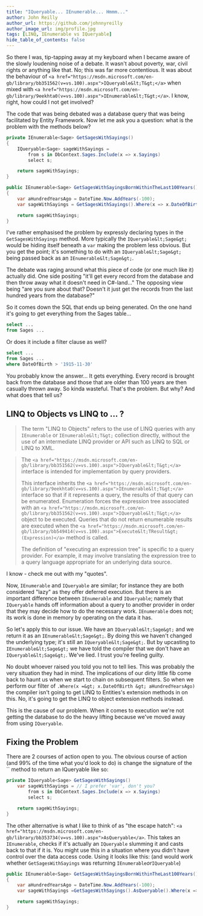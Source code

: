 ```yaml
---
title: "IQueryable... IEnumerable... Hmmm..."
author: John Reilly
author_url: https://github.com/johnnyreilly
author_image_url: img/profile.jpg
tags: [LINQ, IEnumerable vs IQueryable]
hide_table_of_contents: false
---
```

So there I was, tip-tapping away at my keyboard when I became aware of the slowly loudening noise of a debate. It wasn't about poverty, war, civil rights or anything like that. No; this was far more contentious. It was about the behaviour of `<a href="https://msdn.microsoft.com/en-gb/library/bb351562(v=vs.100).aspx">IQueryable&lt;T&gt;</a>` when mixed with `<a href="https://msdn.microsoft.com/en-gb/library/9eekhta0(v=vs.100).aspx">IEnumerable&lt;T&gt;</a>`. I know, right, how could I not get involved?

 The code that was being debated was a database query that was being facilitated by Entity Framework. Now let me ask you a question: what is the problem with the methods below?

```cs
private IEnumerable<Sage> GetSagesWithSayings()
{
    IQueryable<Sage> sageWithSayings = 
        from s in DbContext.Sages.Include(x => x.Sayings)
        select s;

    return sageWithSayings;
}

public IEnumerable<Sage> GetSagesWithSayingsBornWithinTheLast100Years()
{
    var aHundredYearsAgo = DateTime.Now.AddYears(-100);
    var sageWithSayings = GetSagesWithSayings().Where(x => x.DateOfBirth > aHundredYearsAgo);

    return sageWithSayings;
}
```

I've rather emphasised the problem by expressly declaring types in the `GetSagesWithSayings` method. More typically the `IQueryable&lt;Sage&gt;` would be hiding itself beneath a `var` making the problem less obvious. But you get the point; it's something to do with an `IQueryable&lt;Sage&gt;` being passed back as an `IEnumerable&lt;Sage&gt;`.

The debate was raging around what this piece of code (or one much like it) actually did. One side positing "it'll get every record from the database and then throw away what it doesn't need in C#-land..." The opposing view being "are you sure about that? Doesn't it just get the records from the last hundred years from the database?"

So it comes down the SQL that ends up being generated. On the one hand it's going to get everything from the Sages table...

```sql
select ... 
from Sages ...
```

Or does it include a filter clause as well?

```sql
select ... 
from Sages ...
where DateOfBirth > '1915-11-30'
```

You probably know the answer... It gets everything. Every record is brought back from the database and those that are older than 100 years are then casually thrown away. So kinda wasteful. That's the problem. But why? And what does that tell us?

## LINQ to Objects vs LINQ to ... ?

> The term "LINQ to Objects" refers to the use of LINQ queries with any `IEnumerable` or `IEnumerable&lt;T&gt;` collection directly, without the use of an intermediate LINQ provider or API such as LINQ to SQL or LINQ to XML.

> The `<a href="https://msdn.microsoft.com/en-gb/library/bb351562(v=vs.100).aspx">IQueryable&lt;T&gt;</a>` interface is intended for implementation by query providers.
> 
> This interface inherits the `<a href="https://msdn.microsoft.com/en-gb/library/9eekhta0(v=vs.100).aspx">IEnumerable&lt;T&gt;</a>` interface so that if it represents a query, the results of that query can be enumerated. Enumeration forces the expression tree associated with an `<a href="https://msdn.microsoft.com/en-gb/library/bb351562(v=vs.100).aspx">IQueryable&lt;T&gt;</a>` object to be executed. Queries that do not return enumerable results are executed when the `<a href="https://msdn.microsoft.com/en-gb/library/bb549414(v=vs.100).aspx">Execute&lt;TResult&gt;(Expression)</a>` method is called.
> 
> The definition of "executing an expression tree" is specific to a query provider. For example, it may involve translating the expression tree to a query language appropriate for an underlying data source.

I know - check me out with my "quotes".

Now, `IEnumerable` and `IQueryable` are similar; for instance they are both considered "lazy" as they offer deferred execution. But there is an important difference between `IEnumerable` and `IQueryable`; namely that `IQueryable` hands off information about a query to another provider in order that they may decide how to do the necessary work. `IEnumerable` does not; its work is done in memory by operating on the data it has.

So let's apply this to our issue. We have an `IQueryable&lt;Sage&gt;` and we return it as an `IEnumerable&lt;Sage&gt;`. By doing this we haven't changed the underlying type; it's still an `IQueryable&lt;Sage&gt;`. But by upcasting to `IEnumerable&lt;Sage&gt;` we have told the compiler that we don't have an `IQueryable&lt;Sage&gt;`. We've lied. I trust you're feeling guilty.

No doubt whoever raised you told you not to tell lies. This was probably the very situation they had in mind. The implications of our dirty little fib come back to haunt us when we start to chain on subsequent filters. So when we perform our filter of `.Where(x =&gt; x.DateOfBirth &gt; aHundredYearsAgo)` the compiler isn't going to get LINQ to Entities's extension methods in on this. No, it's going to get the LINQ to object extension methods instead.

This is the cause of our problem. When it comes to execution we're not getting the database to do the heavy lifting because we've moved away from using `IQueryable`.

## Fixing the Problem

There are 2 courses of action open to you. The obvious course of action (and 99% of the time what you'd look to do) is change the signature of the `` method to return an IQueryable like so:

```cs
private IQueryable<Sage> GetSagesWithSayings()
    var sageWithSayings = // I prefer 'var', don't you?
        from s in DbContext.Sages.Include(x => x.Sayings)
        select s;

    return sageWithSayings;
}
```

The other alternative is what I like to think of as "the escape hatch": `<a href="https://msdn.microsoft.com/en-gb/library/bb353734(v=vs.100).aspx">AsQueryable</a>`. This takes an `IEnumerable`, checks if it's actually an `IQueryable` slumming it and casts back to that if it is. You might use this in a situation where you didn't have control over the data access code. Using it looks like this: (and would work whether `GetSagesWithSayings` was returning `IEnumerable`*or*`IQueryable`)

```cs
public IEnumerable<Sage> GetSagesWithSayingsBornWithinTheLast100Years()
{
    var aHundredYearsAgo = DateTime.Now.AddYears(-100);
    var sageWithSayings =GetSagesWithSayings().AsQueryable().Where(x => x.DateOfBirth > aHundredYearsAgo);

    return sageWithSayings;
}
```


